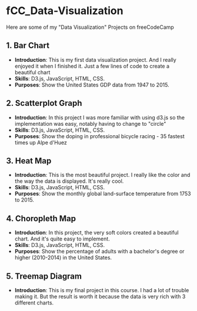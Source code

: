 # fCC_Data-Visualization
Here are some of my "Data Visualization" Projects on freeCodeCamp

## 1. Bar Chart
- **Introduction**: This is my first data visualization project. And I really enjoyed it when I finished it. Just a few lines of code to create a beautiful chart
- **Skills**: D3.js, JavaScript, HTML, CSS.
- **Purposes**: Show the United States GDP data from 1947 to 2015.

## 2. Scatterplot Graph
- **Introduction**: In this project I was more familiar with using d3.js so the implementation was easy, notably having to change to "circle"
- **Skills**: D3.js, JavaScript, HTML, CSS.
- **Purposes**: Show the doping in professional bicycle racing - 35 fastest times up Alpe d'Huez

## 3. Heat Map
- **Introduction**: This is the most beautiful project. I really like the color and the way the data is displayed. It's really cool.
- **Skills**: D3.js, JavaScript, HTML, CSS.
- **Purposes**: Show the monthly global land-surface temperature from 1753 to 2015.

## 4. Choropleth Map
- **Introduction**: In this project, the very soft colors created a beautiful chart. And it's quite easy to implement.
- **Skills**: D3.js, JavaScript, HTML, CSS.
- **Purposes**: Show the percentage of adults with a bachelor's degree or higher (2010-2014) in the United States.

## 5. Treemap Diagram
- **Introduction**: This is my final project in this course. I had a lot of trouble making it. But the result is worth it because the data is very rich with 3 different charts.